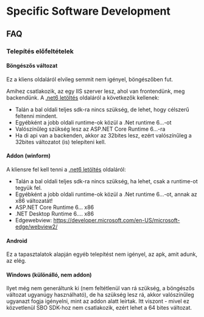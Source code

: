 # Specific Software Development

## FAQ

### Telepítés előfeltételek

#### Böngészős változat

Ez a kliens oldaláról elvileg semmit nem igényel, böngészőben fut.

Amihez csatlakozik, az egy IIS szerver lesz, ahol van frontendünk, meg backendünk. A [.net6 letöltés](https://dotnet.microsoft.com/en-us/download/dotnet/6.0) oldaláról a következők kellenek:
- Talán a bal oldali teljes sdk-ra nincs szükség, de lehet, hogy célszerű feltenni mindent.
- Egyébként a jobb oldali runtime-ok közül a .Net runtime 6...-ot
- Valószínűleg szükség lesz az ASP.NET Core Runtime 6...-ra
- Ha di api van a backenden, akkor az 32bites lesz, ezért valószínűleg a 32bites változatot (is) telepíteni kell.

#### Addon (winform)

A kliensre fel kell tenni a [.net6 letöltés](https://dotnet.microsoft.com/en-us/download/dotnet/6.0) oldaláról:
- Talán a bal oldali teljes sdk-ra nincs szükség, ha lehet, csak a runtime-ot tegyük fel.
- Egyébként a jobb oldali runtime-ok közül a .Net runtime 6...-ot, annak az x86 változatát!
- ASP.NET Core Runtime 6... x86
- .NET Desktop Runtime 6.... x86
- Edgewebview: https://developer.microsoft.com/en-US/microsoft-edge/webview2/

#### Android

Ez a tapasztalatok alapján egyéb telepítést nem igényel, az apk, amit adunk, az elég.

#### Windows (különálló, nem addon)

Ilyet még nem generáltunk ki (nem feltétlenül van rá szükség, a böngészős változat ugyanúgy használható), de ha szükség lesz rá, akkor valószínűleg ugyanazt fogja igényelni, mint az addon alatt leírtak. Itt viszont - mivel ez közvetlenül SBO SDK-hoz nem csatlakozik, ezért lehet a 64 bites változat.

